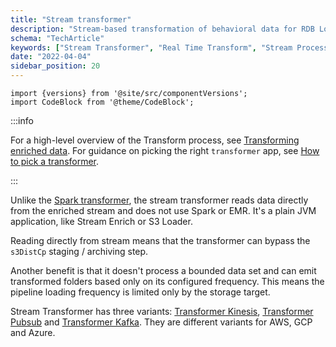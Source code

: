 ```yaml
---
title: "Stream transformer"
description: "Stream-based transformation of behavioral data for RDB Loader relational database loading workflows."
schema: "TechArticle"
keywords: ["Stream Transformer", "Real Time Transform", "Stream Processing", "Data Transformation", "Real Time ETL", "Stream Pipeline"]
date: "2022-04-04"
sidebar_position: 20
---
```


```mdx-code-block
import {versions} from '@site/src/componentVersions';
import CodeBlock from '@theme/CodeBlock';
```

:::info

For a high-level overview of the Transform process, see [Transforming enriched data](/docs/api-reference/loaders-storage-targets/snowplow-rdb-loader/transforming-enriched-data/index.md). For guidance on picking the right `transformer` app, see [How to pick a transformer](/docs/api-reference/loaders-storage-targets/snowplow-rdb-loader/index.md#how-to-pick-a-transformer).

:::

Unlike the [Spark transformer](/docs/api-reference/loaders-storage-targets/snowplow-rdb-loader/transforming-enriched-data/spark-transformer/index.md), the stream transformer reads data directly from the enriched stream and does not use Spark or EMR. It's a plain JVM application, like Stream Enrich or S3 Loader.

Reading directly from stream means that the transformer can bypass the `s3DistCp` staging / archiving step.

Another benefit is that it doesn't process a bounded data set and can emit transformed folders based only on its configured frequency. This means the pipeline loading frequency is limited only by the storage target.

Stream Transformer has three variants: [Transformer Kinesis](/docs/api-reference/loaders-storage-targets/snowplow-rdb-loader/transforming-enriched-data/stream-transformer/transformer-kinesis/index.md), [Transformer Pubsub](/docs/api-reference/loaders-storage-targets/snowplow-rdb-loader/transforming-enriched-data/stream-transformer/transformer-pubsub/index.md) and [Transformer Kafka](/docs/api-reference/loaders-storage-targets/snowplow-rdb-loader/transforming-enriched-data/stream-transformer/transformer-kafka/index.md). They are different variants for AWS, GCP and Azure.



